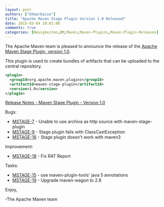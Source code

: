 ```yaml
---
layout: post
authors: ["khmarbaise"]
title: "Apache Maven Stage Plugin Version 1.0 Released"
date: 2015-03-04 19:01:00
comments: true
categories: [Neuigkeiten,BM,Maven,Maven-Plugins,Maven-Plugin-Releases]
---
```

The Apache Maven team is pleased to announce the release of the 
[Apache Maven Stage Plugin, version 1.0](https://maven.apache.org/plugins/maven-stage-plugin/).

This plugin is used to create bundles of artifacts that can be uploaded to the
central repository.


```xml
<plugin>
  <groupId>org.apache.maven.plugins</groupId>
  <artifactId>maven-stage-plugin</artifactId>
  <version>1.0</version>
</plugin>
```

<!-- more -->

[Release Notes - Maven Stage Plugin - Version 1.0](http://jira.codehaus.org/secure/ReleaseNote.jspa?projectId=11695&version=14343)

Bugs:

 * [MSTAGE-7](https://issues.apache.org/jira/browse/MSTAGE-7) - Unable to use archiva as http source with maven-stage-plugin
 * [MSTAGE-9](https://issues.apache.org/jira/browse/MSTAGE-9) - Stage plugin fails with ClassCastException
 * [MSTAGE-16](https://issues.apache.org/jira/browse/MSTAGE-16) - Stage plugin doesn't work with maven3

Improvement:

 * [MSTAGE-18](https://issues.apache.org/jira/browse/MSTAGE-18) - Fix RAT Report

Tasks:

 * [MSTAGE-15](https://issues.apache.org/jira/browse/MSTAGE-15) - use maven-plugin-tools' java 5 annotations
 * [MSTAGE-19](https://issues.apache.org/jira/browse/MSTAGE-19) - Upgrade maven-wagon to 2.8

Enjoy,

-The Apache Maven team

